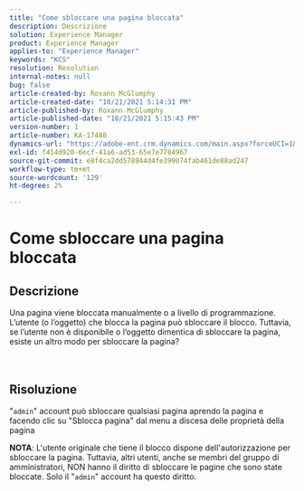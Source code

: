```yaml
---
title: "Come sbloccare una pagina bloccata"
description: Descrizione
solution: Experience Manager
product: Experience Manager
applies-to: "Experience Manager"
keywords: "KCS"
resolution: Resolution
internal-notes: null
bug: false
article-created-by: Roxann McGlumphy
article-created-date: "10/21/2021 5:14:31 PM"
article-published-by: Roxann McGlumphy
article-published-date: "10/21/2021 5:15:43 PM"
version-number: 1
article-number: KA-17480
dynamics-url: "https://adobe-ent.crm.dynamics.com/main.aspx?forceUCI=1&pagetype=entityrecord&etn=knowledgearticle&id=d0c55c59-9232-ec11-b6e5-000d3a5ba97a"
exl-id: f414d920-6ecf-41a6-ad53-65e7e7784967
source-git-commit: e8f4ca2dd578944d4fe399074fab461de88ad247
workflow-type: tm+mt
source-wordcount: '129'
ht-degree: 2%

---
```


# Come sbloccare una pagina bloccata

## Descrizione

Una pagina viene bloccata manualmente o a livello di programmazione. L’utente (o l’oggetto) che blocca la pagina può sbloccare il blocco. Tuttavia, se l’utente non è disponibile o l’oggetto dimentica di sbloccare la pagina, esiste un altro modo per sbloccare la pagina?<br><br><br>

## Risoluzione


&quot;`admin`&quot; account può sbloccare qualsiasi pagina aprendo la pagina e facendo clic su &quot;Sblocca pagina&quot; dal menu a discesa delle proprietà della pagina

<b>NOTA</b>: L&#39;utente originale che tiene il blocco dispone dell&#39;autorizzazione per sbloccare la pagina. Tuttavia, altri utenti, anche se membri del gruppo di amministratori, NON hanno il diritto di sbloccare le pagine che sono state bloccate. Solo il &quot;`admin`&quot; account ha questo diritto.

